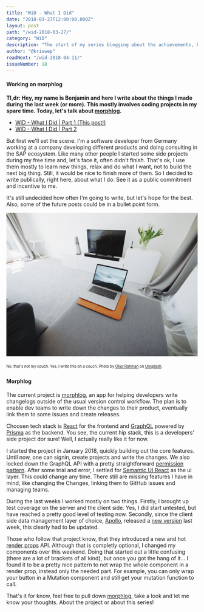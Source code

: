 ```yaml
---
title: "WiD - What I Did"
date: "2018-03-27T12:00:00.000Z"
layout: post
path: "/wid-2018-03-27/"
category: "WiD"
description: "The start of my series blogging about the achievements, big and small, I made on my free time projects."
author: "@kriswep"
readNext: "/wid-2018-04-11/"
issueNumber: 18
---
```


#### Working on morphlog

**Tl,dr: Hey, my name is Benjamin and here I write about the things I made during the last week (or more). This mostly involves coding projects in my spare time. Today, let's talk about [morphlog](https://github.com/kriswep/morphlog).**

 - [WiD - What I Did | Part 1 (This post!)](/wid-2018-03-27/)
 - [WiD - What I Did | Part 2](/wid-2018-04-11/)

But first we'll set the scene. I'm a software developer from Germany working at a company developing different products and doing consulting in the SAP ecosystem. Like many other people I started some side projects during my free time and, let's face it, often didn't finish. That's ok, I use them mostly to learn new things, relax and do what I want, not to build the next big thing. Still, it would be nice to finish more of them. So I decided to write publically, right here, about what I do. See it as a public commitment and incentive to me.

It's still undecided how often I'm going to write, but let's hope for the best. Also, some of the future posts could be in a bullet point form.

![A couch with an opened laptop near the edge. The background shows a tv on a white desk.](couch-laptop.jpg)

<p><sub><sup>No, that's not my couch. Yes, I write this on a couch. Photo by <a href="https://unsplash.com/@ultralinx">Oliur Rahman</a> on <a href="https://unsplash.com/photos/U6s5gwdkQBk">Unsplash</a>.</sup></sub></p>

#### Morphlog

The current project is [morphlog](https://github.com/kriswep/morphlog), an app for helping developers write changelogs outside of the usual version control workflow. The plan is to enable dev teams to write down the changes to their product, eventually link them to some issues and create releases.

Choosen tech stack is [React](https://reactjs.org/) for the frontend and [GraphQL](https://graphql.org/) powered by [Prisma](https://www.prisma.io/) as the backend. You see, the current hip stack, this is a developers' side project dor sure! Well, I actually really like it for now.

I started the project in January 2018, quickly building out the core features. Until now, one can signin, create projects and write the changes. We also locked down the GraphQL API with a pretty straightforward [permission pattern](https://github.com/kriswep/morphlog/blob/6141bb0df031bdc2d6b14133c9b353ecd597d9f4/src/utils/permissions.ts). After some trial and error, I settled for [Semantic UI React](https://react.semantic-ui.com/) as the ui layer. This could change any time. There still are missing features I have in mind, like changing the Changes, linking them to GitHub issues and managing teams.

During the last weeks I worked mostly on two things. Firstly, I brought up test coverage on the server and the client side. Yes, I did start untested, but have reached a pretty good level of testing now. Secondly, since the client side data management layer of choice, [Apollo](https://www.apollographql.com/), released a [new version](https://dev-blog.apollodata.com/introducing-react-apollo-2-1-c837cc23d926) last week, this clearly had to be updated.

Those who follow that project know, that they introduced a new and hot [render props](https://reactjs.org/docs/render-props.html) API. Although that is completly optional, I changed my components over this weekend. Doing that started out a little confusing (there are a lot of brackets of all kind), but once you got the hang of it... I found it to be a pretty nice pattern to not wrap the whole component in a render prop, instead only the needed part. For example, you can only wrap your button in a Mutation component and still get your mutation function to call.

That's it for know, feel free to pull down [morphlog](https://github.com/kriswep/morphlog), take a look and let me know your thoughts. About the project or about this series!
